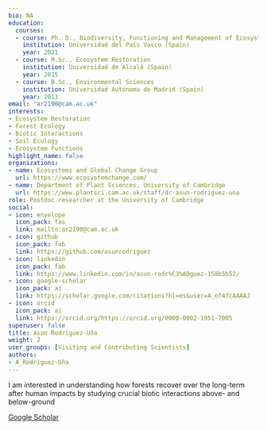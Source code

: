 ```yaml
--- 
bio: NA
education:
  courses:
  - course: Ph. D., Biodiversity, Functioning and Management of Ecosystems
    institution: Universidad del País Vasco (Spain)
    year: 2021
  - course: M.Sc., Ecosystem Restoration
    institution: Universidad de Alcalá (Spain)
    year: 2015
  - course: B.Sc., Environmental Sciences
    institution: Universidad Autónoma de Madrid (Spain)
    year: 2013
email: "ar2190@cam.ac.uk"
interests:
- Ecosystem Restoration
- Forest Ecology
- Biotic Interactions
- Soil Ecology
- Ecosystem Functions
highlight_name: false
organizations:
- name: Ecosystems and Global Change Group
  url: https://www.ecosystemchange.com/
- name: Department of Plant Sciences, University of Cambridge
  url: https://www.plantsci.cam.ac.uk/staff/dr-asun-rodriguez-una
role: Postdoc researcher at the University of Cambridge
social:
- icon: envelope
  icon_pack: fas
  link: mailto:ar2190@cam.ac.uk
- icon: github
  icon_pack: fab
  link: https://github.com/asunrodriguez
- icon: linkedin
  icon_pack: fab
  link: https://www.linkedin.com/in/asun-rodr%C3%ADguez-158b5b52/
- icon: google-scholar
  icon_pack: ai
  link: https://scholar.google.com/citations?hl=es&user=A_of47cAAAAJ
- icon: orcid
  icon_pack: ai
  link: https://orcid.org/https://orcid.org/0000-0002-1951-7005
superuser: false
title: Asun Rodríguez-Uña
weight: 2
user_groups: [Visiting and Contributing Scientists]
authors:
- A_Rodríguez-Uña
---
```






I am interested in understanding how forests recover over the long-term after human impacts by studying crucial biotic interactions above- and below-ground

[Google Scholar](https://scholar.google.com/citations?hl=es&user=A_of47cAAAAJ)
